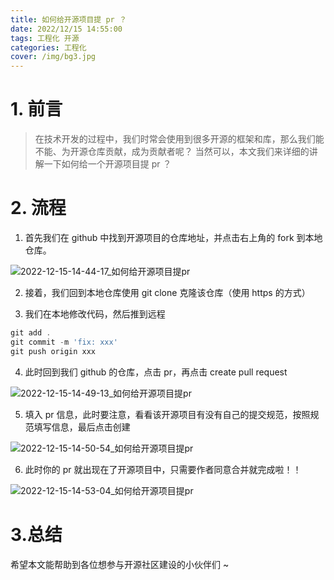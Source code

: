 ```yaml
---
title: 如何给开源项目提 pr ？
date: 2022/12/15 14:55:00
tags: 工程化 开源
categories: 工程化
cover: /img/bg3.jpg
---
```


# 1. 前言

> 在技术开发的过程中，我们时常会使用到很多开源的框架和库，那么我们能不能、为开源仓库贡献，成为贡献者呢？ 当然可以，本文我们来详细的讲解一下如何给一个开源项目提 pr ？

# 2. 流程

1. 首先我们在 github 中找到开源项目的仓库地址，并点击右上角的 fork 到本地仓库。

![2022-12-15-14-44-17_如何给开源项目提pr](https://cdn.jsdelivr.net/gh/SmallFishCode/PicGo/2022-12-15-14-44-17_如何给开源项目提pr)

2. 接着，我们回到本地仓库使用 git clone 克隆该仓库（使用 https 的方式）

3. 我们在本地修改代码，然后推到远程

```js
git add .
git commit -m 'fix: xxx'
git push origin xxx
```

4. 此时回到我们 github 的仓库，点击 pr，再点击 create pull request

![2022-12-15-14-49-13_如何给开源项目提pr](https://cdn.jsdelivr.net/gh/SmallFishCode/PicGo/2022-12-15-14-49-13_如何给开源项目提pr)

5. 填入 pr 信息，此时要注意，看看该开源项目有没有自己的提交规范，按照规范填写信息，最后点击创建

![2022-12-15-14-50-54_如何给开源项目提pr](https://cdn.jsdelivr.net/gh/SmallFishCode/PicGo/2022-12-15-14-50-54_如何给开源项目提pr)

6. 此时你的 pr 就出现在了开源项目中，只需要作者同意合并就完成啦！！

![2022-12-15-14-53-04_如何给开源项目提pr](https://cdn.jsdelivr.net/gh/SmallFishCode/PicGo/2022-12-15-14-53-04_如何给开源项目提pr)

# 3.总结

希望本文能帮助到各位想参与开源社区建设的小伙伴们 ~